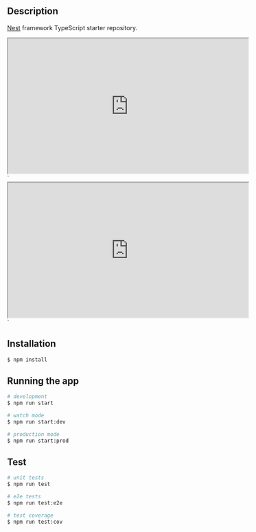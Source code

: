 ## Description

[Nest](https://github.com/nestjs/nest) framework TypeScript starter repository.

<iframe width="560" height="315" src='https://dbdiagram.io/embed/63f8e1df296d97641d838e60'></iframe>
`<iframe width="560" height="315" src='https://dbdiagram.io/embed/63f8e1df296d97641d838e60'></iframe>`

## Installation

```bash
$ npm install
```

## Running the app

```bash
# development
$ npm run start

# watch mode
$ npm run start:dev

# production mode
$ npm run start:prod
```

## Test

```bash
# unit tests
$ npm run test

# e2e tests
$ npm run test:e2e

# test coverage
$ npm run test:cov
```
